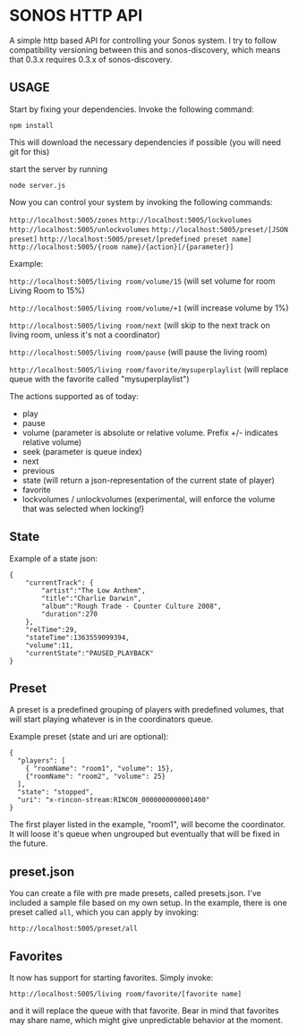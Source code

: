 SONOS HTTP API
==============

A simple http based API for controlling your Sonos system. I try to follow compatibility versioning between this and sonos-discovery, which means that 0.3.x requires 0.3.x of sonos-discovery.

USAGE
-----

Start by fixing your dependencies. Invoke the following command:

`npm install`

This will download the necessary dependencies if possible (you will need git for this)

start the server by running

`node server.js`

Now you can control your system by invoking the following commands:

`http://localhost:5005/zones`
`http://localhost:5005/lockvolumes`
`http://localhost:5005/unlockvolumes`
`http://localhost:5005/preset/[JSON preset]`
`http://localhost:5005/preset/[predefined preset name]`
`http://localhost:5005/{room name}/{action}[/{parameter}]`

Example:

`http://localhost:5005/living room/volume/15`
(will set volume for room Living Room to 15%)

`http://localhost:5005/living room/volume/+1`
(will increase volume by 1%)

`http://localhost:5005/living room/next`
(will skip to the next track on living room, unless it's not a coordinator)

`http://localhost:5005/living room/pause`
(will pause the living room)

`http://localhost:5005/living room/favorite/mysuperplaylist`
(will replace queue with the favorite called "mysuperplaylist")


The actions supported as of today:

* play
* pause
* volume (parameter is absolute or relative volume. Prefix +/- indicates relative volume)
* seek (parameter is queue index)
* next
* previous
* state (will return a json-representation of the current state of player)
* favorite
* lockvolumes / unlockvolumes (experimental, will enforce the volume that was selected when locking!)

State
-----

Example of a state json:

	{
		"currentTrack": {
			"artist":"The Low Anthem",
			"title":"Charlie Darwin",
			"album":"Rough Trade - Counter Culture 2008",
			"duration":270
		},
		"relTime":29,
		"stateTime":1363559099394,
		"volume":11,
		"currentState":"PAUSED_PLAYBACK"
	}


Preset
------

A preset is a predefined grouping of players with predefined volumes, that will start playing whatever is in the coordinators queue.

Example preset (state and uri are optional):

	{ 
	  "players": [
	    { "roomName": "room1", "volume": 15}, 
	    {"roomName": "room2", "volume": 25}
	  ],
	  "state": "stopped",
	  "uri": "x-rincon-stream:RINCON_0000000000001400"
	}

The first player listed in the example, "room1", will become the coordinator. It will loose it's queue when ungrouped but eventually that will be fixed in the future.

preset.json
-----------

You can create a file with pre made presets, called presets.json. I've included a sample file based on my own setup. In the example, there is one preset called `all`, which you can apply by invoking:

`http://localhost:5005/preset/all`

Favorites
---------

It now has support for starting favorites. Simply invoke:

`http://localhost:5005/living room/favorite/[favorite name]`

and it will replace the queue with that favorite. Bear in mind that favorites may share name, which might give unpredictable behavior at the moment.

